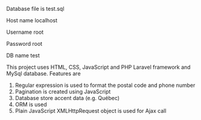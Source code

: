 Database file is test.sql

Host name localhost

Username root

Password root

DB name test

This project uses HTML, CSS, JavaScript and PHP Laravel framework and MySql database. Features are
1. Regular expression is used to format the postal code and phone number
2. Pagination is created using JavaScript
3. Database store accent data (e.g. Québec)
4. ORM is used
5. Plain JavaScript XMLHttpRequest object is used for Ajax call 
